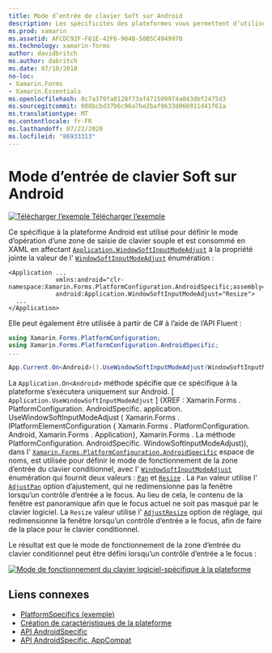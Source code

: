 ```yaml
---
title: Mode d’entrée de clavier Soft sur Android
description: Les spécificités des plateformes vous permettent d’utiliser des fonctionnalités uniquement disponibles sur une plateforme spécifique, sans implémenter de convertisseurs ou d’effets personnalisés. Cet article explique comment utiliser le spécifique à la plateforme Android qui définit le mode d’opération pour une zone de saisie de clavier souple.
ms.prod: xamarin
ms.assetid: AFCDC92F-F61E-42F6-904B-50B5C4949970
ms.technology: xamarin-forms
author: davidbritch
ms.author: dabritch
ms.date: 07/10/2018
no-loc:
- Xamarin.Forms
- Xamarin.Essentials
ms.openlocfilehash: 0c7a379fa0128f73af471509974a043dbf2475d3
ms.sourcegitcommit: 008bcbd37b6c96a7be2baf0633d066931d41f61a
ms.translationtype: MT
ms.contentlocale: fr-FR
ms.lasthandoff: 07/22/2020
ms.locfileid: "86933313"
---
```

# <a name="soft-keyboard-input-mode-on-android"></a>Mode d’entrée de clavier Soft sur Android

[![Télécharger l’exemple](~/media/shared/download.png) Télécharger l’exemple](https://docs.microsoft.com/samples/xamarin/xamarin-forms-samples/userinterface-platformspecifics)

Ce spécifique à la plateforme Android est utilisé pour définir le mode d’opération d’une zone de saisie de clavier souple et est consommé en XAML en affectant [`Application.WindowSoftInputModeAdjust`](xref:Xamarin.Forms.PlatformConfiguration.AndroidSpecific.Application.WindowSoftInputModeAdjustProperty) à la propriété jointe la valeur de l' [`WindowSoftInputModeAdjust`](xref:Xamarin.Forms.PlatformConfiguration.AndroidSpecific.WindowSoftInputModeAdjust) énumération :

```xaml
<Application ...
             xmlns:android="clr-namespace:Xamarin.Forms.PlatformConfiguration.AndroidSpecific;assembly=Xamarin.Forms.Core"
             android:Application.WindowSoftInputModeAdjust="Resize">
  ...
</Application>
```

Elle peut également être utilisée à partir de C# à l’aide de l’API Fluent :

```csharp
using Xamarin.Forms.PlatformConfiguration;
using Xamarin.Forms.PlatformConfiguration.AndroidSpecific;
...

App.Current.On<Android>().UseWindowSoftInputModeAdjust(WindowSoftInputModeAdjust.Resize);
```

La `Application.On<Android>` méthode spécifie que ce spécifique à la plateforme s’exécutera uniquement sur Android. [ `Application.UseWindowSoftInputModeAdjust` ] (XREF : Xamarin.Forms . PlatformConfiguration. AndroidSpecific. application. UseWindowSoftInputModeAdjust ( Xamarin.Forms . IPlatformElementConfiguration { Xamarin.Forms . PlatformConfiguration. Android, Xamarin.Forms . Application}, Xamarin.Forms . La méthode PlatformConfiguration. AndroidSpecific. WindowSoftInputModeAdjust)), dans l' [`Xamarin.Forms.PlatformConfiguration.AndroidSpecific`](xref:Xamarin.Forms.PlatformConfiguration.AndroidSpecific) espace de noms, est utilisée pour définir le mode de fonctionnement de la zone d’entrée du clavier conditionnel, avec l' [`WindowSoftInputModeAdjust`](xref:Xamarin.Forms.PlatformConfiguration.AndroidSpecific.WindowSoftInputModeAdjust) énumération qui fournit deux valeurs : [`Pan`](xref:Xamarin.Forms.PlatformConfiguration.AndroidSpecific.WindowSoftInputModeAdjust.Pan) et [`Resize`](xref:Xamarin.Forms.PlatformConfiguration.AndroidSpecific.WindowSoftInputModeAdjust.Resize) . La `Pan` valeur utilise l' [`AdjustPan`](xref:Android.Views.SoftInput.AdjustPan) option d’ajustement, qui ne redimensionne pas la fenêtre lorsqu’un contrôle d’entrée a le focus. Au lieu de cela, le contenu de la fenêtre est panoramique afin que le focus actuel ne soit pas masqué par le clavier logiciel. La `Resize` valeur utilise l' [`AdjustResize`](xref:Android.Views.SoftInput.AdjustResize) option de réglage, qui redimensionne la fenêtre lorsqu’un contrôle d’entrée a le focus, afin de faire de la place pour le clavier conditionnel.

Le résultat est que le mode de fonctionnement de la zone d’entrée du clavier conditionnel peut être défini lorsqu’un contrôle d’entrée a le focus :

[![Mode de fonctionnement du clavier logiciel-spécifique à la plateforme](soft-keyboard-input-mode-images/pan-resize.png)](soft-keyboard-input-mode-images/pan-resize-large.png#lightbox "Mode de fonctionnement du clavier logiciel-spécifique à la plateforme")

## <a name="related-links"></a>Liens connexes

- [PlatformSpecifics (exemple)](https://docs.microsoft.com/samples/xamarin/xamarin-forms-samples/userinterface-platformspecifics)
- [Création de caractéristiques de la plateforme](~/xamarin-forms/platform/platform-specifics/index.md#creating-platform-specifics)
- [API AndroidSpecific](xref:Xamarin.Forms.PlatformConfiguration.AndroidSpecific)
- [API AndroidSpecific. AppCompat](xref:Xamarin.Forms.PlatformConfiguration.AndroidSpecific.AppCompat)
